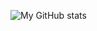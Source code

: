 ![My GitHub stats](https://github-readme-stats.vercel.app/api?username=iantoshkai&count_private=true)
